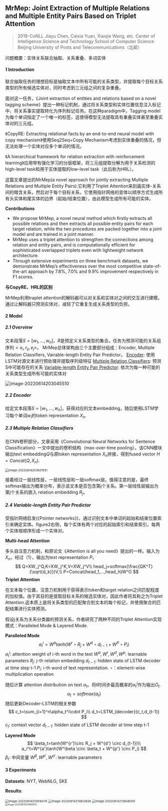 ## MrMep: Joint Extraction of Multiple Relations and Multiple Entity Pairs Based on Triplet Attention

> 2019-CoNLL
> Jiayu Chen, Caixia Yuan, Xiaojie Wang, etc.
> Center of Intelligence Science and Technology School of Computer Science
> Beijing University of Posts and Telecommunications（北邮）

问题概要：实体关系联合抽取、关系重叠、多词实体

#### 1 Introduction

联合抽取任务的理想目标是抽取文本中所有可能的关系类型，并提取每个目标关系类型的所有候选实体对，同时考虑到三元组之间的复杂重叠。

面对这一任务，《Joint extraction of entities and relations based on a novel tagging scheme》提出一种标记机制，通过将关系类型和实体位置信息注入标记中，将关系事实提取转化为序列标记任务。在这种paradigm中，Tagging model为每个单词指定了一个唯一的标签，这使得模型无法提取具有重叠实体甚至重叠实体对的三元组。

《CopyRE: Extracting relational facts by an end-to-end neural model with copy mechanism》使用Seq2Seq+Copy Mechanism考虑到实体重叠的情况，但无法处理一个实体对应多个单词的情况。

《A hierarchical framework for relation extraction with reinforcement learning》应用带有强化学习的分层框架，将三元组提取分解为用于关系检测的high-level task和用于实体提取的low-level task（此后称为HRL）。 

这篇文章提出的MrMep(a novel approach for jointly extracting Multiple Relations and Multiple Entity Pairs).它利用了Triplet Attention来刻画实体-关系间的暗含关系，然后对于每个目标关系，它使用指针网络的变体以顺序方式生成所有头实体和尾实体的边界（起始/结束位置），由此模型生成所有可能的实体。

**Contributions**

- We propose MrMep, a novel neural method which firstly extracts all possible relations and then extracts all possible entity pairs for each target relation, while the two procedures are packed together into a joint model and are trained in a joint manner.
- MrMep uses a triplet attention to strengthen the connections among relation and entity pairs, and is computationally efficient for sophisticated overlapped triplets even with lightweight network architecture.
- Through extensive experiments on three benchmark datasets, we demonstrate MrMep’s effectiveness over the most competitive state-of-the-art approach by 7.8%, 7.0% and 9.9% improvement respectively in F1 scores.

**与CopyRE、HRL的区别**

MrMep利用traplet attention的解码器可以对关系和实体对之间的交互进行建模。通过让解码器只预测实体对，减轻了它重复生成关系类型的负担。

#### 2 Model

##### 2.1 Overview

文本段落$S=[w_1,...,w_n]$，$R$是预定义关系类型的集合。任务为预测可能的关系组序列$<e_i,r_{ij},e_j>$。
MrMep总体架构由三个主要部分组成：Encoder, Multiple Relation Classifiers, Vairable-length Entity Pair Predictor。
<u>Encoder</u>: 使用LSTM对源文本进行预处理并提取序列级特征
<u>Multiple Relation Classifiers</u>: 预测S中可能存在的关系
<u>Variable-length Entity Pair Predictor</u>: 依次为每一种可能的关系类型生成所有可能的实体对

![image-20220614203045510](C:\Users\27645\AppData\Roaming\Typora\typora-user-images\image-20220614203045510.png)

##### 2.2 Encoder

给定文本段落$S=[w_1,...,w_n]$，获得对应的文本embedding，随后使用LSTM学习每个单词$w_i$的token representation $X_n$.

##### 2.3 Multiple Relation Classifiers

在CNN卷积部分，文章采用《Convolutional Neural Networks for Sentence Classification》一文中提出的卷积结构（max-over-time pooling）。该CNN模块输出text embedding$Q$与原token representation $X_n$拼接，得到fused vector $H=Concat(Q,X_n)$.

<img src="C:\Users\27645\AppData\Roaming\Typora\typora-user-images\image-20220614203621931.png" alt="image-20220614203621931" style="zoom: 67%;" />

接着经过一层线性层，一层线性层和一层softmax层。值得注意的是，最终softmax输出为概率分布，表示该文本是否包含第j个关系。第一层线性层输出为第j个关系的嵌入 relation embedding $R_j$。

##### 2.4 Variable-length Entity Pair Predictor

受指针网络启发(《Pointer networks》)，通过识别文本中单词的起始和结束位置索引来确定实体。figure2右侧，每个实体有两个对应的起始索引和结束索引，每两个实体按顺序形成一个实体对。

**Multi-head Attention**

多头自注意力机制，和原论文《Attention is all you need》提出的一样。输入为$X_n$，经过（1），输出为text representation $P$。
$$
Q=XW_j^Q,K=XW_j^K,V=XW_j^V\\
head_j=softmax(\frac{QK^T}{\sqrt{d_k}})V,\\
P=Concat(head_1,...,head_h)W^O
$$
**Triplet Attention**

在文本每个位置，注意力机制用于获得表示token和target relation之间匹配程度的加权值。由于其目的是提取目标关系的候选实体对，因此作者将其称之为Triplet Attention.这本质上是将关系类型的匹配聚合到文本的每个标记，并使用聚合的匹配结果进行实体预测。

假设j关系为关系分类器的预测关系，作者研究了两种不同的Triplet Attention实现模式：Paralleled Mode & Layered Mode.

**Paralleled Mode**
$$
a_t^i=W^atanh(W^r\circ R_j+W^d\circ d_{t-1} + W^P\circ P_i)
$$
$a_t^i$: attention weight of i-th word in the text
$W^a,W^r,W^d,W^p$: learnable parameters
$R_j$: j-th relation embedding
$d_{t-1}$: hidden state of LSTM decoder at time step t-1
$P_i$: i-th word of text representation.
$\circ$：element-wise multiplication operation

随后计算 attention distribution on text $\alpha_t$。将t时间步最高概率的$\alpha_t^i$作为输出$O_t$.
$$
\alpha_t=softmax(a_t)
$$
随后更新Decoder-LSTM的相关参数
$$
c_t=\sum_{i=1}^n\alpha_t^i\cdot P_i\\
d_t=LSTM_{decoder}(c_t,d_{t-1})
$$
$c_t$: context vector
$d_{t-1}$: hidden state of LSTM decoder at time step t-1

**Layered Mode**
$$
\beta_t=tanh(W^{r’}\circ R_j + W^{d'} \circ d_{t-1})\\
a_i^t=W^{a'}tanh(W^\beta \circ \beta_t + W^{p'} \circ P_i)
$$
$\beta_t$: 中间变量
$W^\beta,W^{p'},W^{a'}$: learnable parameters

#### 3 Experiments

**Datasets**: NYT, WebNLG, SKE

**Results**:

<img src="C:\Users\27645\AppData\Roaming\Typora\typora-user-images\image-20220614213818479.png" alt="image-20220614213818479" style="zoom:67%;" />

<img src="C:\Users\27645\AppData\Roaming\Typora\typora-user-images\image-20220614213823826.png" alt="image-20220614213823826" style="zoom:67%;" />

<img src="C:\Users\27645\AppData\Roaming\Typora\typora-user-images\image-20220614213848059.png" alt="image-20220614213848059" style="zoom:67%;" />

<img src="C:\Users\27645\AppData\Roaming\Typora\typora-user-images\image-20220614213900013.png" alt="image-20220614213900013" style="zoom: 50%;" />